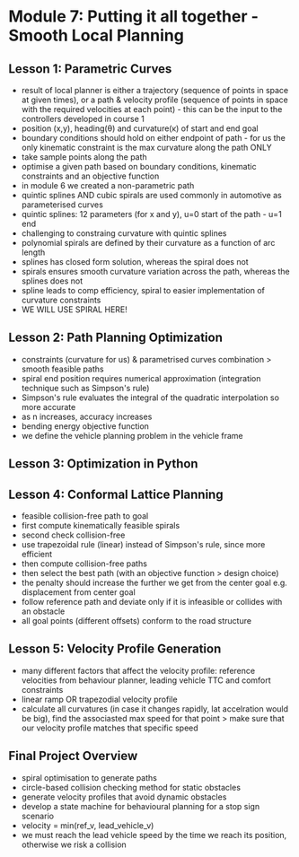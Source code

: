 # Module 7: Putting it all together - Smooth Local Planning
## Lesson 1: Parametric Curves
- result of local planner is either a trajectory (sequence of points in space at given times), or a path & velocity profile (sequence of points in space with the required velocities at each point) - this can be the input to the controllers developed in course 1
- position (x,y), heading(θ) and curvature(κ) of start and end goal
- boundary conditions should hold on either endpoint of path - for us the only kinematic constraint is the max curvature along the path ONLY
- take sample points along the path
- optimise a given path based on boundary conditions, kinematic constraints and an objective function
- in module 6 we created a non-parametric path
- quintic splines AND cubic spirals are used commonly in automotive as parameterised curves
- quintic splines: 12 parameters (for x and y), u=0 start of the path - u=1 end
- challenging to constraing curvature with quintic splines
- polynomial spirals are defined by their curvature as a function of arc length
- splines has closed form solution, whereas the spiral does not
- spirals ensures smooth curvature variation across the path, whereas the splines does not
- spline leads to comp efficiency, spiral to easier implementation of curvature constraints
- WE WILL USE SPIRAL HERE!

## Lesson 2: Path Planning Optimization
- constraints (curvature for us) & parametrised curves combination > smooth feasible paths
- spiral end position requires numerical approximation (integration technique such as Simpson's rule)
- Simpson's rule evaluates the integral of the quadratic interpolation so more accurate
- as n increases, accuracy increases
- bending energy objective function
- we define the vehicle planning problem in the vehicle frame

## Lesson 3: Optimization in Python

## Lesson 4: Conformal Lattice Planning
- feasible collision-free path to goal
- first compute kinematically feasible spirals
- second check collision-free
- use trapezoidal rule (linear) instead of Simpson's rule, since more efficient
- then compute collision-free paths
- then select the best path (with an objective function > design choice)
- the penalty should increase the further we get from the center goal e.g. displacement from center goal
- follow reference path and deviate only if it is infeasible or collides with an obstacle
- all goal points (different offsets) conform to the road structure

## Lesson 5: Velocity Profile Generation
- many different factors that affect the velocity profile: reference velocities from behaviour planner, leading vehicle TTC and comfort constraints
- linear ramp OR trapezodial velocity profile
- calculate all curvatures (in case it changes rapidly, lat accelration would be big), find the associasted max speed for that point > make sure that our velocity profile matches that specific speed

## Final Project Overview
- spiral optimisation to generate paths
- circle-based collision checking method for static obstacles
- generate velocity profiles that avoid dynamic obstacles
- develop a state machine for behavioural planning for a stop sign scenario
- velocity = min(ref_v, lead_vehicle_v)
- we must reach the lead vehicle speed by the time we reach its position, otherwise we risk a collision
